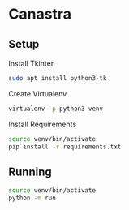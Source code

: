 # Canastra

## Setup

Install Tkinter
```bash
sudo apt install python3-tk
```

Create Virtualenv
```bash
virtualenv -p python3 venv
```

Install Requirements
```bash
source venv/bin/activate
pip install -r requirements.txt
```

## Running

```bash
source venv/bin/activate
python -m run
```